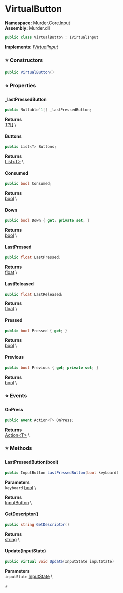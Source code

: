 # VirtualButton

**Namespace:** Murder.Core.Input \
**Assembly:** Murder.dll

```csharp
public class VirtualButton : IVirtualInput
```

**Implements:** _[IVirtualInput](../../../Murder/Core/Input/IVirtualInput.html)_

### ⭐ Constructors
```csharp
public VirtualButton()
```

### ⭐ Properties
#### _lastPressedButton
```csharp
public Nullable`1[] _lastPressedButton;
```

**Returns** \
[T?[]](https://learn.microsoft.com/en-us/dotnet/api/System.Nullable-1?view=net-7.0) \
#### Buttons
```csharp
public List<T> Buttons;
```

**Returns** \
[List\<T\>](https://learn.microsoft.com/en-us/dotnet/api/System.Collections.Generic.List-1?view=net-7.0) \
#### Consumed
```csharp
public bool Consumed;
```

**Returns** \
[bool](https://learn.microsoft.com/en-us/dotnet/api/System.Boolean?view=net-7.0) \
#### Down
```csharp
public bool Down { get; private set; }
```

**Returns** \
[bool](https://learn.microsoft.com/en-us/dotnet/api/System.Boolean?view=net-7.0) \
#### LastPressed
```csharp
public float LastPressed;
```

**Returns** \
[float](https://learn.microsoft.com/en-us/dotnet/api/System.Single?view=net-7.0) \
#### LastReleased
```csharp
public float LastReleased;
```

**Returns** \
[float](https://learn.microsoft.com/en-us/dotnet/api/System.Single?view=net-7.0) \
#### Pressed
```csharp
public bool Pressed { get; }
```

**Returns** \
[bool](https://learn.microsoft.com/en-us/dotnet/api/System.Boolean?view=net-7.0) \
#### Previous
```csharp
public bool Previous { get; private set; }
```

**Returns** \
[bool](https://learn.microsoft.com/en-us/dotnet/api/System.Boolean?view=net-7.0) \
### ⭐ Events
#### OnPress
```csharp
public event Action<T> OnPress;
```

**Returns** \
[Action\<T\>](https://learn.microsoft.com/en-us/dotnet/api/System.Action-1?view=net-7.0) \
### ⭐ Methods
#### LastPressedButton(bool)
```csharp
public InputButton LastPressedButton(bool keyboard)
```

**Parameters** \
`keyboard` [bool](https://learn.microsoft.com/en-us/dotnet/api/System.Boolean?view=net-7.0) \

**Returns** \
[InputButton](../../../Murder/Core/Input/InputButton.html) \

#### GetDescriptor()
```csharp
public string GetDescriptor()
```

**Returns** \
[string](https://learn.microsoft.com/en-us/dotnet/api/System.String?view=net-7.0) \

#### Update(InputState)
```csharp
public virtual void Update(InputState inputState)
```

**Parameters** \
`inputState` [InputState](../../../Murder/Core/Input/InputState.html) \



⚡